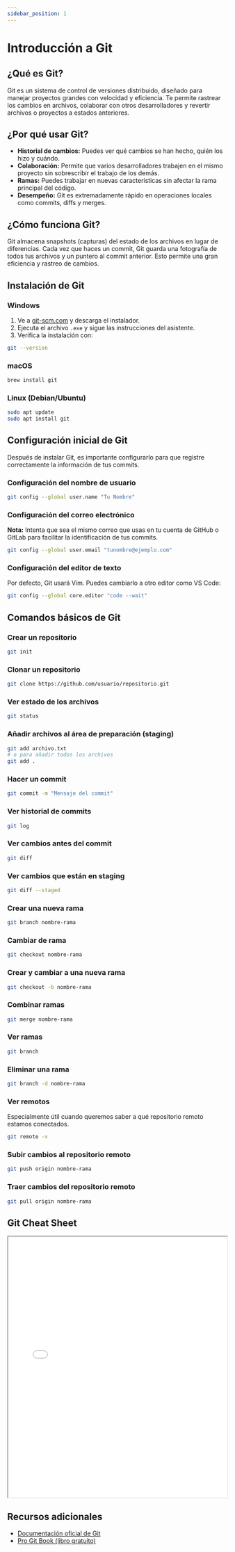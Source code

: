```yaml
---
sidebar_position: 1
---
```


# Introducción a Git

## ¿Qué es Git?

Git es un sistema de control de versiones distribuido, diseñado para manejar proyectos grandes con velocidad y eficiencia. Te permite rastrear los cambios en archivos, colaborar con otros desarrolladores y revertir archivos o proyectos a estados anteriores.

## ¿Por qué usar Git?

- **Historial de cambios:** Puedes ver qué cambios se han hecho, quién los hizo y cuándo.
- **Colaboración:** Permite que varios desarrolladores trabajen en el mismo proyecto sin sobrescribir el trabajo de los demás.
- **Ramas:** Puedes trabajar en nuevas características sin afectar la rama principal del código.
- **Desempeño:** Git es extremadamente rápido en operaciones locales como commits, diffs y merges.

## ¿Cómo funciona Git?

Git almacena snapshots (capturas) del estado de los archivos en lugar de diferencias. Cada vez que haces un commit, Git guarda una fotografía de todos tus archivos y un puntero al commit anterior. Esto permite una gran eficiencia y rastreo de cambios.

## Instalación de Git

### Windows

1. Ve a [git-scm.com](https://git-scm.com/) y descarga el instalador.
2. Ejecuta el archivo `.exe` y sigue las instrucciones del asistente.
3. Verifica la instalación con:

```bash
git --version
```

### macOS

```bash
brew install git
```

### Linux (Debian/Ubuntu)

```bash
sudo apt update
sudo apt install git
```

## Configuración inicial de Git

Después de instalar Git, es importante configurarlo para que registre correctamente la información de tus commits.

### Configuración del nombre de usuario

```bash
git config --global user.name "Tu Nombre"
```

### Configuración del correo electrónico

**Nota:** Intenta que sea el mismo correo que usas en tu cuenta de GitHub o GitLab para facilitar la identificación de tus commits.

```bash
git config --global user.email "tunombre@ejemplo.com"
```

### Configuración del editor de texto

Por defecto, Git usará Vim. Puedes cambiarlo a otro editor como VS Code:

```bash
git config --global core.editor "code --wait"
```

## Comandos básicos de Git

### Crear un repositorio

```bash
git init
```

### Clonar un repositorio

```bash
git clone https://github.com/usuario/repositorio.git
```

### Ver estado de los archivos

```bash
git status
```

### Añadir archivos al área de preparación (staging)

```bash
git add archivo.txt
# o para añadir todos los archivos
git add .
```

### Hacer un commit

```bash
git commit -m "Mensaje del commit"
```

### Ver historial de commits

```bash
git log
```

### Ver cambios antes del commit

```bash
git diff
```

### Ver cambios que están en staging

```bash
git diff --staged
```

### Crear una nueva rama

```bash
git branch nombre-rama
```

### Cambiar de rama

```bash
git checkout nombre-rama
```

### Crear y cambiar a una nueva rama

```bash
git checkout -b nombre-rama
```

### Combinar ramas

```bash
git merge nombre-rama
```

### Ver ramas

```bash
git branch
```

### Eliminar una rama

```bash
git branch -d nombre-rama
```

### Ver remotos

Especialmente útil cuando queremos saber a qué repositorio remoto estamos conectados.

```bash
git remote -v
```

### Subir cambios al repositorio remoto

```bash
git push origin nombre-rama
```

### Traer cambios del repositorio remoto

```bash
git pull origin nombre-rama
```

## Git Cheat Sheet

<iframe 
    src="/files/git-cheat-sheet-education.pdf" 
    width="100%" 
    height="600px" 
    title="Git Cheat Sheet">
    <p>Tu navegador no soporta iframes. <a href="/files/git-cheat-sheet-education.pdf">Descarga el PDF aquí</a>.</p>
</iframe>

## Recursos adicionales

- [Documentación oficial de Git](https://git-scm.com/doc)
- [Pro Git Book (libro gratuito)](https://git-scm.com/book/es/v2)
